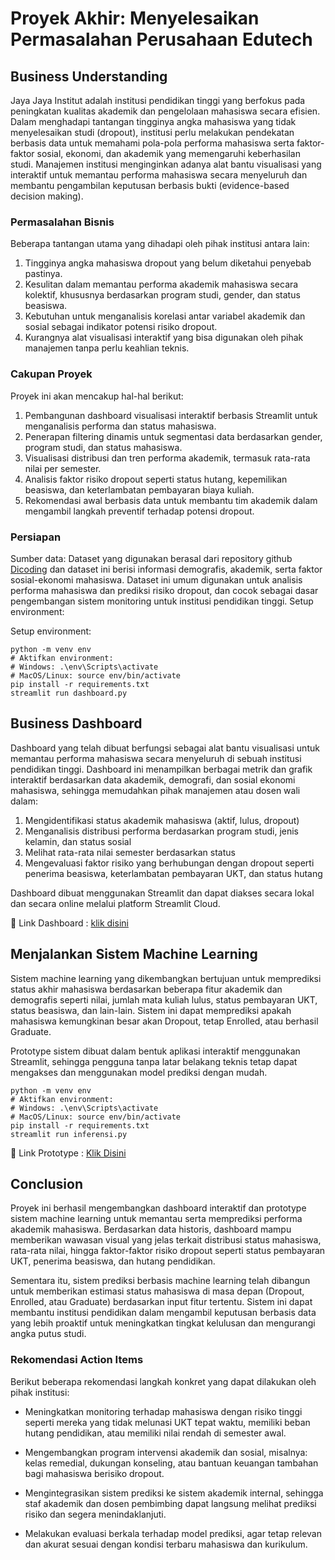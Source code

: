 # Proyek Akhir: Menyelesaikan Permasalahan Perusahaan Edutech

## Business Understanding
Jaya Jaya Institut adalah institusi pendidikan tinggi yang berfokus pada peningkatan kualitas akademik dan pengelolaan mahasiswa secara efisien. Dalam menghadapi tantangan tingginya angka mahasiswa yang tidak menyelesaikan studi (dropout), institusi perlu melakukan pendekatan berbasis data untuk memahami pola-pola performa mahasiswa serta faktor-faktor sosial, ekonomi, dan akademik yang memengaruhi keberhasilan studi.
Manajemen institusi menginginkan adanya alat bantu visualisasi yang interaktif untuk memantau performa mahasiswa secara menyeluruh dan membantu pengambilan keputusan berbasis bukti (evidence-based decision making).

### Permasalahan Bisnis
Beberapa tantangan utama yang dihadapi oleh pihak institusi antara lain:
1. Tingginya angka mahasiswa dropout yang belum diketahui penyebab pastinya.
2. Kesulitan dalam memantau performa akademik mahasiswa secara kolektif, khususnya berdasarkan program studi, gender, dan status beasiswa.
3. Kebutuhan untuk menganalisis korelasi antar variabel akademik dan sosial sebagai indikator potensi risiko dropout.
4. Kurangnya alat visualisasi interaktif yang bisa digunakan oleh pihak manajemen tanpa perlu keahlian teknis.

### Cakupan Proyek
Proyek ini akan mencakup hal-hal berikut:
1. Pembangunan dashboard visualisasi interaktif berbasis Streamlit untuk menganalisis performa dan status mahasiswa.
2. Penerapan filtering dinamis untuk segmentasi data berdasarkan gender, program studi, dan status mahasiswa.
3. Visualisasi distribusi dan tren performa akademik, termasuk rata-rata nilai per semester.
4. Analisis faktor risiko dropout seperti status hutang, kepemilikan beasiswa, dan keterlambatan pembayaran biaya kuliah.
5. Rekomendasi awal berbasis data untuk membantu tim akademik dalam mengambil langkah preventif terhadap potensi dropout.

### Persiapan

Sumber data: Dataset yang digunakan berasal dari repository github [Dicoding](https://github.com/dicodingacademy/dicoding_dataset/tree/main/students_performance) dan dataset ini berisi informasi demografis, akademik, serta faktor sosial-ekonomi mahasiswa. Dataset ini umum digunakan untuk analisis performa mahasiswa dan prediksi risiko dropout, dan cocok sebagai dasar pengembangan sistem monitoring untuk institusi pendidikan tinggi. Setup environment:

Setup environment:
```
python -m venv env  
# Aktifkan environment:  
# Windows: .\env\Scripts\activate  
# MacOS/Linux: source env/bin/activate  
pip install -r requirements.txt
streamlit run dashboard.py
```

## Business Dashboard
Dashboard yang telah dibuat berfungsi sebagai alat bantu visualisasi untuk memantau performa mahasiswa secara menyeluruh di sebuah institusi pendidikan tinggi. Dashboard ini menampilkan berbagai metrik dan grafik interaktif berdasarkan data akademik, demografi, dan sosial ekonomi mahasiswa, sehingga memudahkan pihak manajemen atau dosen wali dalam:
1. Mengidentifikasi status akademik mahasiswa (aktif, lulus, dropout)
2. Menganalisis distribusi performa berdasarkan program studi, jenis kelamin, dan status sosial
3. Melihat rata-rata nilai semester berdasarkan status
4. Mengevaluasi faktor risiko yang berhubungan dengan dropout seperti penerima beasiswa, keterlambatan pembayaran UKT, dan status hutang

Dashboard dibuat menggunakan Streamlit dan dapat diakses secara lokal dan secara online melalui platform Streamlit Cloud.

🔗 Link Dashboard : [klik disini](https://dashboardedutech.streamlit.app/)

## Menjalankan Sistem Machine Learning
Sistem machine learning yang dikembangkan bertujuan untuk memprediksi status akhir mahasiswa berdasarkan beberapa fitur akademik dan demografis seperti nilai, jumlah mata kuliah lulus, status pembayaran UKT, status beasiswa, dan lain-lain. Sistem ini dapat memprediksi apakah mahasiswa kemungkinan besar akan Dropout, tetap Enrolled, atau berhasil Graduate.

Prototype sistem dibuat dalam bentuk aplikasi interaktif menggunakan Streamlit, sehingga pengguna tanpa latar belakang teknis tetap dapat mengakses dan menggunakan model prediksi dengan mudah.

```
python -m venv env  
# Aktifkan environment:  
# Windows: .\env\Scripts\activate  
# MacOS/Linux: source env/bin/activate  
pip install -r requirements.txt
streamlit run inferensi.py
```

🚀 Link Prototype : [Klik Disini](https://prediksikelulusanmahasiswa.streamlit.app/)

## Conclusion
Proyek ini berhasil mengembangkan dashboard interaktif dan prototype sistem machine learning untuk memantau serta memprediksi performa akademik mahasiswa. Berdasarkan data historis, dashboard mampu memberikan wawasan visual yang jelas terkait distribusi status mahasiswa, rata-rata nilai, hingga faktor-faktor risiko dropout seperti status pembayaran UKT, penerima beasiswa, dan hutang pendidikan.

Sementara itu, sistem prediksi berbasis machine learning telah dibangun untuk memberikan estimasi status mahasiswa di masa depan (Dropout, Enrolled, atau Graduate) berdasarkan input fitur tertentu. Sistem ini dapat membantu institusi pendidikan dalam mengambil keputusan berbasis data yang lebih proaktif untuk meningkatkan tingkat kelulusan dan mengurangi angka putus studi.

### Rekomendasi Action Items
Berikut beberapa rekomendasi langkah konkret yang dapat dilakukan oleh pihak institusi:

- Meningkatkan monitoring terhadap mahasiswa dengan risiko tinggi seperti mereka yang tidak melunasi UKT tepat waktu, memiliki beban hutang pendidikan, atau memiliki nilai rendah di semester awal.

- Mengembangkan program intervensi akademik dan sosial, misalnya: kelas remedial, dukungan konseling, atau bantuan keuangan tambahan bagi mahasiswa berisiko dropout.

- Mengintegrasikan sistem prediksi ke sistem akademik internal, sehingga staf akademik dan dosen pembimbing dapat langsung melihat prediksi risiko dan segera menindaklanjuti.

- Melakukan evaluasi berkala terhadap model prediksi, agar tetap relevan dan akurat sesuai dengan kondisi terbaru mahasiswa dan kurikulum.
